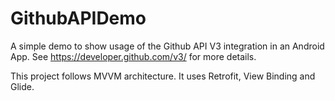 # GithubAPIDemo

A simple demo to show usage of the Github API V3 integration in an Android App. See https://developer.github.com/v3/ for more details.


This project follows MVVM architecture. It uses Retrofit, View Binding and Glide.

